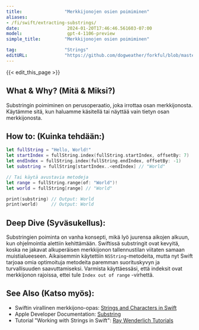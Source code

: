 ```yaml
---
title:                "Merkkijonojen osien poimiminen"
aliases:
- /fi/swift/extracting-substrings/
date:                  2024-01-20T17:46:46.561603-07:00
model:                 gpt-4-1106-preview
simple_title:         "Merkkijonojen osien poimiminen"

tag:                  "Strings"
editURL:              "https://github.com/dogweather/forkful/blob/master/content/fi/swift/extracting-substrings.md"
---
```


{{< edit_this_page >}}

## What & Why? (Mitä & Miksi?)
Substringin poimiminen on perusoperaatio, joka irrottaa osan merkkijonosta. Käytämme sitä, kun haluamme käsitellä tai näyttää vain tietyn osan merkkijonosta.

## How to: (Kuinka tehdään:)
```Swift
let fullString = "Hello, World!"
let startIndex = fullString.index(fullString.startIndex, offsetBy: 7)
let endIndex = fullString.index(fullString.endIndex, offsetBy: -1)
let substring = fullString[startIndex..<endIndex] // "World"

// Tai käytä avustavia metodeja
let range = fullString.range(of: "World")!
let world = fullString[range] // "World"

print(substring) // Output: World
print(world)     // Output: World
```

## Deep Dive (Syväsukellus):
Substringien poiminta on vanha konsepti, mikä lyö juurensa aikojen alkuun, kun ohjelmointia alettiin kehittämään. Swiftissä substringit ovat kevyitä, koska ne jakavat alkuperäisen merkkijonon tallennustilan viitaten samaan muistialueeseen. Aikaisemmin käytettiin `NSString`-metodeita, mutta nyt Swift tarjoaa omia optimoituja metodeita paremman suorituskyvyn ja turvallisuuden saavuttamiseksi. Varmista käyttäessäsi, että indeksit ovat merkkijonon rajoissa, ettei tule `Index out of range` -virhettä.

## See Also (Katso myös):
- Swiftin virallinen merkkijono-opas: [Strings and Characters in Swift](https://docs.swift.org/swift-book/LanguageGuide/StringsAndCharacters.html)
- Apple Developer Documentation: [Substring](https://developer.apple.com/documentation/swift/substring)
- Tutorial "Working with Strings in Swift": [Ray Wenderlich Tutorials](https://www.raywenderlich.com/library?q=strings&sort_order=relevance)
